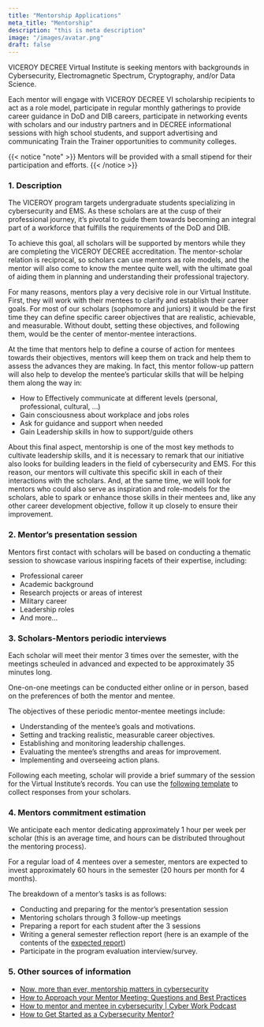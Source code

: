 ```yaml
---
title: "Mentorship Applications"
meta_title: "Mentorship"
description: "this is meta description"
image: "/images/avatar.png"
draft: false
---
```


VICEROY DECREE Virtual Institute is seeking mentors with backgrounds in Cybersecurity, Electromagnetic Spectrum, Cryptography, and/or Data Science.

Each mentor will engage with VICEROY DECREE VI scholarship recipients to act as a role model, participate in regular monthly gatherings to provide career guidance in DoD and DIB careers, participate in networking events with scholars and our industry partners and in DECREE informational sessions with high school students, and support advertising and communicating Train the Trainer opportunities to community colleges.

{{< notice "note" >}}
Mentors will be provided with a small stipend for their participation and efforts.
{{< /notice >}}

### 1. Description
The VICEROY program targets undergraduate students specializing in cybersecurity and EMS. As these scholars are at the cusp of their professional journey, it’s pivotal to guide them towards becoming an integral part of a workforce that fulfills the requirements of the DoD and DIB.

To achieve this goal, all scholars will be supported by mentors while they are completing the VICEROY DECREE accreditation. The mentor-scholar relation is reciprocal, so scholars can use mentors as role models, and the mentor will also come to know the mentee quite well, with the ultimate goal of aiding them in planning and understanding their professional trajectory.

For many reasons, mentors play a very decisive role in our Virtual Institute. First, they will work with their mentees to clarify and establish their career goals. For most of our scholars (sophomore and juniors) it would be the first time they can define specific career objectives that are realistic, achievable, and measurable. Without doubt, setting these objectives, and following them, would be the center of mentor-mentee interactions.

At the time that mentors help to define a course of action for mentees towards their objectives, mentors will keep them on track and help them to assess the advances they are making. In fact, this mentor follow-up pattern will also help to develop the mentee’s particular skills that will be helping them along the way in:

- How to Effectively communicate at different levels (personal, professional, cultural, …)
- Gain consciousness about workplace and jobs roles
- Ask for guidance and support when needed
- Gain Leadership skills in how to support/guide others

About this final aspect, mentorship is one of the most key methods to cultivate leadership skills, and it is necessary to remark that our initiative also looks for building leaders in the field of cybersecurity and EMS. For this reason, our mentors will cultivate this specific skill in each of their interactions with the scholars. And, at the same time, we will look for mentors who could also serve as inspiration and role-models for the scholars, able to spark or enhance those skills in their mentees and, like any other career development objective, follow it up closely to ensure their improvement.

### 2. Mentor’s presentation session
Mentors first contact with scholars will be based on conducting a thematic session to showcase various inspiring facets of their expertise, including:
- Professional career
- Academic background
- Research projects or areas of interest
- Military career
- Leadership roles
- And more…


### 3. Scholars-Mentors periodic interviews

Each scholar will meet their mentor 3 times over the semester, with the meetings scheuled in advanced and expected to be approximately 35 minutes long.

One-on-one meetings can be conducted either online or in person, based on the preferences of both the mentor and mentee.

The objectives of these periodic mentor-mentee meetings include:
- Understanding of the mentee’s goals and motivations.
- Setting and tracking realistic, measurable career objectives.
- Establishing and monitoring leadership challenges.
- Evaluating the mentee’s strengths and areas for improvement.
- Implementing and overseeing action plans.

Following each meeting, scholar will provide a brief summary of the session for the Virtual Institute’s records.
You can use the [following template](https://docs.google.com/forms/d/e/1FAIpQLSeW039OLkZsvPYqDc_F6Gm1iwfyA4t35ouakh93pJPRJQb8VQ/viewform?pli=1) to collect responses from your scholars.

### 4. Mentors commitment estimation
We anticipate each mentor dedicating approximately 1 hour per week per scholar (this is an average time, and hours can be distributed throughout the mentoring process).

For a regular load of 4 mentees over a semester, mentors are expected to invest approximately 60 hours in the semester (20 hours per month for 4 months).

The breakdown of a mentor’s tasks is as follows:

- Conducting and preparing for the mentor’s presentation session
- Mentoring scholars through 3 follow-up meetings
- Preparing a report for each student after the 3 sessions
- Writing a general semester reflection report (here is an example of the contents of the [expected report](/files/expected-report.pdf))
- Participate in the program evaluation interview/survey.

### 5. Other sources of information
- [Now, more than ever, mentorship matters in cybersecurity](https://www.zscaler.com/cxorevolutionaries/insights/now-more-ever-mentorship-matters-cybersecurity)
- [How to Approach your Mentor Meeting: Questions and Best Practices](https://fellow.app/blog/meetings/how-to-approach-your-mentor-meeting-questions-and-best-practices/)
- [How to mentor and mentee in cybersecurity | Cyber Work Podcast](https://www.youtube.com/watch?v=rh29-8mU1o0)
- [How to Get Started as a Cybersecurity Mentor?](https://www.youtube.com/watch?v=Q0W5EJcSw00)
